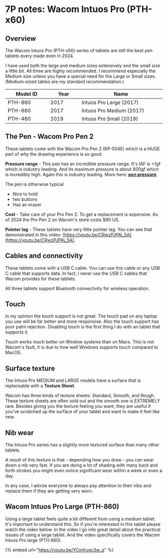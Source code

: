 # 7P notes: Wacom Intuos Pro (PTH-x60)

## Overview

The Wacom Intuos Pro (PTH-x60) series of tablets are still the best pen tablets every made even in 2024.

I have used both the large and medium sizes extensively and the small size a little bit. All three are highly recommended. I recommend especially the Medium size unless you have a special need for the Large or Small sizes. (Medium-sized tables are my standard recommendation.)

<table><thead><tr><th width="131">Model ID</th><th width="90.39344262295083">Year</th><th width="279">Name</th></tr></thead><tbody><tr><td>PTH-860</td><td>2017</td><td>Intuos Pro Large (2017)</td></tr><tr><td>PTH-660</td><td>2017</td><td>Intuos Pro Medium (2017)</td></tr><tr><td>PTH-460</td><td>2019</td><td>Intuos Pro Small (2019)</td></tr></tbody></table>

## The Pen - Wacom Pro Pen 2

These tablets come with the Wacom Pro Pen 2 (KP-504E) which is a HUGE part of why the drawing experience is so good.&#x20;

**Pressure range** - This pen has an incredible pressure range. It's IAF is <1gf which is industry leading. And its maximum pressure is about 800gf which is incredibly high. Again this is industry leading. More here: [**pen pressure**](../../../guides/core-features/pen-pressure.md).

The pen is otherwise typical

* Nice to hold
* two buttons
* Has an eraser

**Cost** - Take care of your Pro Pen 2. To get a replacement is expensive. As of 2024 the Pro Pen 2 on Wacom's store costs $90 US. &#x20;

**Pointer lag** - These tablets have very little pointer lag. You can see that demonstrated in this video: [https://youtu.be/CRwzPJPA\_5A](https://youtu.be/CRwzPJPA\_5A).

## Cables and connectivity

These tablets come with a USB C cable. You can use this cable or any USB C cable that supports data. In fact, I never use the USB C cables that Wacom provides for these tablets.

All three tablets support Bluetooth connectivity for wireless operation.

## Touch

In my opinion the touch support is not great. The touch pad on any laptop you use will be far better and more responsive. Also the touch support has poor palm rejection. Disabling touch is the first thing I do with an tablet that supports it.

Touch works much better on Window systems than on Macs. This is not Wacom's fault, it is due to how well Windows supports touch compared to MacOS.

## Surface texture

The Intuos Pro MEDIUM and LARGE models have a surface that is replaceable with a **Texture Sheet**.

Wacom has three kinds of texture sheets: Standard, Smooth, and Rough. These texture sheets are often sold out and the smooth one is EXTREMELY rare. Besides giving you the texture feeling you want, they are useful if you've scratched up the surface of your tablet and want to make it feel like new.

## Nib wear <a href="#nib-wear" id="nib-wear"></a>

The Intuos Pro series has a slightly more textured surface than many other tablets.

A result of this texture is that - depending how you draw - you can wear down a nib very fast. If you are doing a lot of shading with many back and forth strokes you might even notice significant wear within a week or even a day.

In any case, I advise everyone to always pay attention to their nibs and replace them if they are getting very worn.

## Wacom Intuos Pro Large (PTH-860)

Using a large tablet feels quite a bit different from using a medium tablet. It's important to understand this. So if you're interested in this tablet please watch the video below. In the video I go into great detail about the practical issues of using a large tablet. And the video specifically covers the Wacom Intuos Pro large (PTH 860).

{% embed url="https://youtu.be/YCmVugc3w_g" %}
